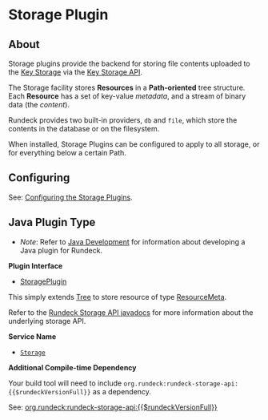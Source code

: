 # Storage Plugin

## About

Storage plugins provide the backend for storing file contents uploaded to the [Key Storage](/manual/key-storage/index.md) via the [Key Storage API](/api/index.md#key-storage).

The Storage facility stores **Resources** in a **Path-oriented** tree structure. Each **Resource** has a set of key-value _metadata_, and a stream of binary data (the _content_).

Rundeck provides two built-in providers, `db` and `file`, which store the contents in the database or on the filesystem.

When installed, Storage Plugins can be configured to apply to all storage, or for everything below a certain Path.

## Configuring

See: [Configuring the Storage Plugins](/manual/key-storage/index.md#configuring-the-storage-plugins).

## Java Plugin Type

- _Note_: Refer to [Java Development](/developer/01-plugin-development.md#java-plugin-development) for information about developing a Java plugin for Rundeck.

**Plugin Interface**

- [StoragePlugin]({{$javaDocBase}}/com/dtolabs/rundeck/plugins/storage/StoragePlugin.html)

This simply extends [Tree]({{$javaDocBase}}/org/rundeck/storage/api/Tree.html) to store resource of type [ResourceMeta]({{$javaDocBase}}/com/dtolabs/rundeck/core/storage/ResourceMeta.html).

Refer to the [Rundeck Storage API javadocs]({{{javaDocStorageApiBase}}}) for more information about the underlying storage API.

**Service Name**

- [`Storage`]({{$javaDocBase}}/com/dtolabs/rundeck/plugins/ServiceNameConstants.html#Storage)

**Additional Compile-time Dependency**

Your build tool will need to include `org.rundeck:rundeck-storage-api:{{$rundeckVersionFull}}` as a dependency.

See: [org.rundeck:rundeck-storage-api:\{{$rundeckVersionFull}}](https://search.maven.org/artifact/org.rundeck/rundeck-storage-api/{{$rundeckVersionFull}}/jar)
